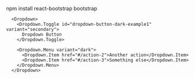 npm install react-bootstrap bootstrap

      <Dropdown>
        <Dropdown.Toggle id="dropdown-button-dark-example1" variant="secondary">
          Dropdown Button
        </Dropdown.Toggle>

        <Dropdown.Menu variant="dark">
          <Dropdown.Item href="#/action-2">Another action</Dropdown.Item>
          <Dropdown.Item href="#/action-3">Something else</Dropdown.Item>
        </Dropdown.Menu>
      </Dropdown>

